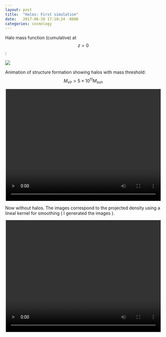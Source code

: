 ```yaml
---
layout: post
title:  "Halos: First simulation"
date:   2017-06-28 17:10:24 -0800
categories: cosmology
---
```


Halo mass function (cumulative) at $$z=0$$:

<img src="{{ site.url }}assets/images/massFunc_z_0.png">

Animation of structure formation showing halos with mass threshold: $$ M_{vir} > 5 \times 10^{11} M_{sun} $$

<div style="text-align: center">
<video src="{{ site.url }}assets/videos/cosmo_anim_halos.mp4" width="500" height="360" controls preload> </video>
</div>

Now without halos. The images correspond to the projected density using a lineal kernel for smoothing ( I generated the images ).

<div style="text-align: center">
<video src="{{ site.url }}assets/videos/cosmo_anim.mp4" width="500" height="360" controls preload> </video>
</div>
